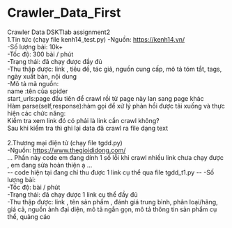 # Crawler_Data_First <br/>
Crawler Data DSKTlab assignment2 <br/>
1.Tin tức (chạy file kenh14_test.py) -Nguồn: https://kenh14.vn/<br/>
-Số lượng bài: 10k+<br/>
-Tốc độ: 300 bài / phút<br/>
-Trạng thái: đã chạy được đầy đủ <br/>
-Thu thập được: link , tiêu đề, tác giả, nguồn cung cấp, mô tả tóm tắt, tags, ngày xuất bản, nội dung<br/>
-Mô tả mã nguồn:<br/>
name :tên của spider<br/>
start_urls:page đầu tiên để crawl rồi từ page này lan sang page khác<br/>
Hàm parse(self,response):hàm gọi để xử lý phản hồi được tải xuống và thực hiện các chức năng:<br/>
  Kiểm tra xem link đó có phải là link cần crawl không?<br/>
  Sau khi kiểm tra thì ghi lại data đã crawl ra file dạng text<br/>
<br/>
2.Thương mại điện tử (chạy file tgdd.py) <br/>
-Nguồn: https://www.thegioididong.com/ <br/>
... Phần này code em đang dính 1 số lỗi khi crawl nhiều link chưa chạy được , em đang sửa hoàn thiện ạ ... <br/>
-- code hiện tại đang chỉ thu được 1 link cụ thể qua file tgdd_t1.py --
-Số lượng bài:  <br/>
-Tốc độ:  bài / phút<br/>
-Trạng thái: đã chạy được 1 link cụ thể đầy đủ <br/>
-Thu thập được: link , tên sản phẩm , đánh giá trung bình, phân loại/hãng, giá cả, nguồn ảnh đại diện, mô tả ngắn gọn, mô tả thông tin sản phẩm cụ thể, quảng cáo <br/>
